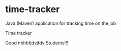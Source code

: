 # time-tracker
Java (Maven) application for tracking time on the job

Time tracker

Good nbhbfjdvjfdv Students!!!
